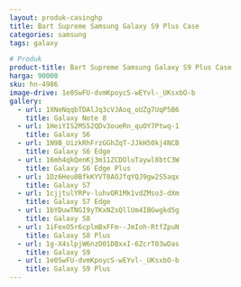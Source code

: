 ```yaml
---
layout: produk-casinghp
title: Bart Supreme Samsung Galaxy S9 Plus Case
categories: samsung
tags: galaxy

# Produk
product-title: Bart Supreme Samsung Galaxy S9 Plus Case
harga: 90000
sku: hn-4986
image-drive: 1e0SwFU-dvmKpoycS-wEYvl-_UKsxbO-b
gallery:
  - url: 1XNeNqqbTDAlJq3cVJAoq_oUZg7UqP5B6
    title: Galaxy Note 8
  - url: 1HeiYIS2MS52QDv3oueRn_quOY7Ptwq-1
    title: Galaxy S6
  - url: 1N9B_UizkRhFrzGGhZqT-JJkH50kj4NCB
    title: Galaxy S6 Edge
  - url: 16mh4qkQenKj3m11ZCDOluTaywl8btC3W
    title: Galaxy S6 Edge Plus
  - url: 1Dz6Heu0BfkKYVT0AOJfqYQJ9gw2S5aqx
    title: Galaxy S7
  - url: 1cjjtulYRPv-luhvOR1Mk1vdZMso3-dXm
    title: Galaxy S7 Edge
  - url: 1bYDuwTNGI9yTKxNZsQllUm4IBGwgkd5g
    title: Galaxy S8
  - url: 1iFexO5r6cplmBxFFm--JmIoh-RtfZpuN
    title: Galaxy S8 Plus
  - url: 1g-X4slpjW6nzD01DBxxI-6ZcrT03wDas
    title: Galaxy S9
  - url: 1e0SwFU-dvmKpoycS-wEYvl-_UKsxbO-b
    title: Galaxy S9 Plus
---
```

